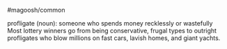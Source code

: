 #magoosh/common

profligate (noun): someone who spends money recklessly or wastefully 
Most lottery winners go from being conservative, frugal types to outright profligates who blow millions 
on fast cars, lavish homes, and giant yachts. 
